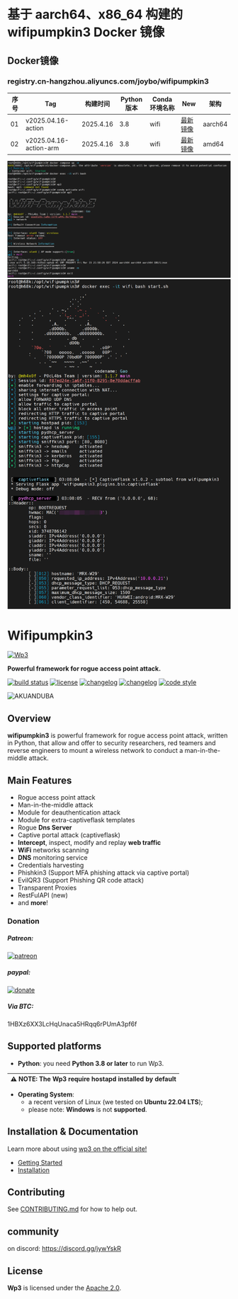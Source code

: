 # 基于 aarch64、x86_64 构建的 wifipumpkin3 Docker 镜像
## Docker镜像
### registry.cn-hangzhou.aliyuncs.com/joybo/wifipumpkin3
|序号|Tag|构建时间|Python版本|Conda环境名称|New|架构|
| ----------- | ----------- | ----------- | ----------- | ----------- | ----------- | ----------- |
|01|v2025.04.16-action|2025.4.16|3.8|wifi|[最新镜像](https://github.com/IAMJOYBO/wifipumpkin3/actions/workflows/docker_build.yaml)|aarch64|
|02|v2025.04.16-action-arm|2025.4.16|3.8|wifi|[最新镜像](https://github.com/wifipumpkin3/actions/workflows/docker_build_aarch64.yaml)|amd64|

![wifipumkin3-arm](https://github.com/IAMJOYBO/wifipumpkin3/blob/main/wifipumpkin3-arm.jpg)
![wifipumkin3-arm](https://github.com/IAMJOYBO/wifipumpkin3/blob/main/wifipumpkin3-arm-test.jpg)

# Wifipumpkin3
<a href="https://wifipumpkin3.github.io"><img alt="Wp3" height="96" src="https://github.com/mh4x0f/wifipumpkin3/blob/main/docs/logo.png" /></a>

**Powerful framework for rogue access point attack.**

[![build status](https://github.com/mh4x0f/wifipumpkin3/workflows/Build/badge.svg)](https://github.com/mh4x0f/wifipumpkin3/actions)
[![license](https://img.shields.io/badge/license-apache%202-orange)](https://github.com/mh4x0f/wifipumpkin3/blob/dev/LICENSE.md)
[![changelog](https://img.shields.io/badge/change-log-yellow)](https://github.com/mh4x0f/wifipumpkin3/blob/dev/CHANGELOG.md)
[![changelog](https://img.shields.io/badge/version-1.1.7-blue)](https://github.com/mh4x0f/wifipumpkin3/)
[![code style](https://img.shields.io/badge/code%20style-black-000000.svg)](https://github.com/ambv/black)

![AKUANDUBA](/docs/screenshot.png)

## Overview
**wifipumpkin3** is powerful framework for rogue access point attack, written in Python, that allow and offer to security researchers, red teamers and reverse engineers  to mount a wireless network to conduct a man-in-the-middle attack.

## Main Features

- Rogue access point attack
- Man-in-the-middle attack
- Module for deauthentication attack
- Module for extra-captiveflask templates 
- Rogue **Dns Server**
- Captive portal attack (captiveflask)
- **Intercept**, inspect, modify and replay **web traffic**
- **WiFi** networks scanning
- **DNS** monitoring service
- Credentials harvesting
- Phishkin3 (Support MFA phishing attack via captive portal)
- EvilQR3 (Support Phishing QR code attack)
- Transparent Proxies
- RestFulAPI (new) 
- and **more**!

### Donation

##### Patreon:

[![patreon](https://img.shields.io/badge/donate-patreon-orange)](https://www.patreon.com/mh4x0f?fan_landing=true)


##### paypal:

[![donate](https://www.paypalobjects.com/en_US/i/btn/btn_donate_LG.gif)](https://www.paypal.com/cgi-bin/webscr?cmd=_s-xclick&hosted_button_id=PUPJEGHLJPFQL)

##### Via BTC:

1HBXz6XX3LcHqUnaca5HRqq6rPUmA3pf6f

## Supported platforms

* **Python**: you need **Python 3.8 or later** to run Wp3.

| :warning: NOTE: The Wp3 require hostapd installed by default |
| --- |

* **Operating System**:
  * a recent version of Linux (we tested on **Ubuntu 22.04 LTS**);
  * please note: **Windows** is not **supported**.

## Installation & Documentation

Learn more about using [wp3 on the official site!](https://wifipumpkin3.github.io)

- [Getting Started](https://wifipumpkin3.github.io/docs/getting-started)
- [Installation](https://wifipumpkin3.github.io/docs/getting-started#installation)

## Contributing

See [CONTRIBUTING.md](CONTRIBUTING.md) for how to help out.

## community
on discord: https://discord.gg/jywYskR

## License

**Wp3** is licensed under the [Apache 2.0](./LICENSE.md).
